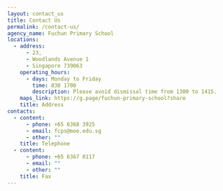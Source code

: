 ```yaml
---
layout: contact_us
title: Contact Us
permalink: /contact-us/
agency_name: Fuchun Primary School
locations:
  - address:
      - 23,
      - Woodlands Avenue 1
      - Singapore 739063
    operating_hours:
      - days: Monday to Friday
        time: 830 1700
        description: Please avoid dismissal time from 1300 to 1415.
    maps_link: https://g.page/fuchun-primary-school?share
    title: Address
contacts:
  - content:
      - phone: +65 6368 3925
      - email: fcps@moe.edu.sg
      - other: ""
    title: Telephone
  - content:
      - phone: +65 6367 0117
      - email: ""
      - other: ""
    title: Fax
---
```

